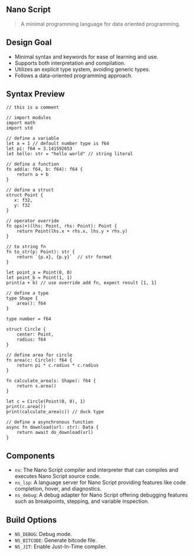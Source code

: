 Nano Script
-----------
> A minimal programming language for data oriented programming.

## Design Goal
- Minimal syntax and keywords for ease of learning and use.
- Supports both interpretation and compilation.
- Utilizes an explicit type system, avoiding generic types.
- Follows a data-oriented programming approach.

## Syntax Preview
```ns
// this is a comment

// import modules
import math
import std

// define a variable
let a = 1 // default number type is f64
let pi: f64 = 3.141592653
let hello: str = "hello world" // string literal

// define a function
fn add(a: f64, b: f64): f64 {
    return a + b
}

// define a struct
struct Point {
   x: f32,
   y: f32
}

// operator override
fn ops(+)(lhs: Point, rhs: Point): Point {
    return Point(lhs.x + rhs.x, lhs.y + rhs.y)
}

// to string fn
fn to_str(p: Point): str {
    return `{p.x}, {p.y}`  // str format
}

let point_a = Point(0, 0)
let point_b = Point(1, 1)
print(a + b) // use override add fn, expect result [1, 1]

// define a type
type Shape {
    area(): f64
}

type number = f64

struct Circle {
    center: Point,
    radius: f64
}

// define area for circle
fn area(c: Circle): f64 {
    return pi * c.radius * c.radius
}

fn calculate_area(s: Shape): f64 {
    return s.area()
}

let c = Circle(Point(0, 0), 1)
print(c.area())
print(calculate_area(c)) // duck type

// define a asynchronous function
async fn download(url: str): Data {
    return await do_download(url)
}
```

## Components
- `ns`: The Nano Script compiler and interpreter that can compiles and executes Nano Script source code.
- `ns_lsp`: A language server for Nano Script providing features like code completion, hover, and diagnostics.
- `ns_debug`: A debug adapter for Nano Script offering debugging features such as breakpoints, stepping, and variable inspection.

## Build Options
- `NS_DEBUG`: Debug mode.
- `NS_BITCODE`: Generate bitcode file.
- `NS_JIT`: Enable Just-In-Time compiler.
